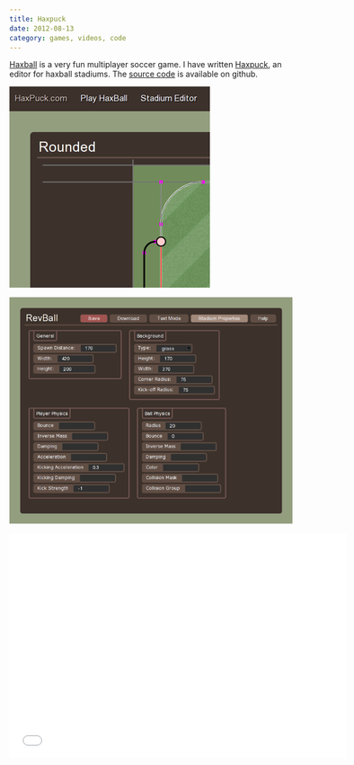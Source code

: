 ```yaml
---
title: Haxpuck
date: 2012-08-13
category: games, videos, code
---
```


[Haxball](http://haxball.com) is a very fun multiplayer soccer game. I
have written [Haxpuck](http://haxpuck.com), an editor for haxball
stadiums. The [source code](http://github.com/atnnn/haxpuck) is
available on github.

![](/images/haxpuck/haxpuckss.png)

![](/images/haxpuck/haxpuck-new1.png)

<iframe width="600" height="400" src="//www.youtube.com/embed/fxkPZws4Ago" frameborder="0" allowfullscreen></iframe>